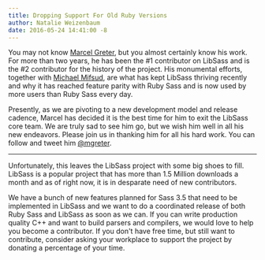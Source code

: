 ```yaml
---
title: Dropping Support For Old Ruby Versions
author: Natalie Weizenbaum
date: 2016-05-24 14:41:00 -8
---
```


You may not know [Marcel Greter](https://github.com/mgreter), but you almost
certainly know his work. For more than two years, he has been the #1 contributor
on LibSass and is the #2 contributor for the history of the project. His
monumental efforts, together with [Michael Mifsud](https://github.com/xzyfer),
are what has kept LibSass thriving recently and why it has reached feature
parity with Ruby Sass and is now used by more users than Ruby Sass every day.

Presently, as we are pivoting to a new development model and release cadence,
Marcel has decided it is the best time for him to exit the LibSass core team. We
are truly sad to see him go, but we wish him well in all his new endeavors.
Please join us in thanking him for all his hard work. You can follow and tweet
him [@mgreter](https://twitter.com/mgreter).

---

Unfortunately, this leaves the LibSass project with some big shoes to fill.
LibSass is a popular project that has more than 1.5 Million downloads a month
and as of right now, it is in desparate need of new contributors.

We have a bunch of new features planned for Sass 3.5 that need to be implemented
in LibSass and we want to do a coordinated release of both Ruby Sass and LibSass
as soon as we can. If you can write production quality C++ and want to build
parsers and compilers, we would love to help you become a contributor. If you
don't have free time, but still want to contribute, consider asking your
workplace to support the project by donating a percentage of your time.
